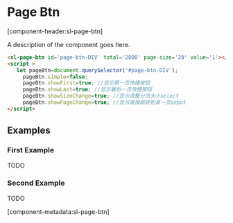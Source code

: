 # Page Btn

[component-header:sl-page-btn]

A description of the component goes here.

```html preview
<sl-page-btn id='page-btn-DIV' total='2000' page-size='20' value='1'></sl-page-btn>
<script >
   let pageBtn=document.querySelector('#page-btn-DIV');
     pageBtn.simple=false;
     pageBtn.showFirst=true; //显示第一页快捷按钮
     pageBtn.showLast=true; //显示最后一页快捷按钮
     pageBtn.showSizeChange=true; //显示调整分页大小select
     pageBtn.showPageChange=true; //显示直接跳转到某一页input
</script>
```

## Examples

### First Example

TODO

### Second Example

TODO

[component-metadata:sl-page-btn]
